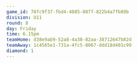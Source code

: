 ```yaml
---
game_id: 78fc9f37-fbd4-4885-887f-822b4a7fb89b
division: U11
round: 8
day: Friday
time: 6.15pm
teamHome: d38e9ab9-52a8-4a38-82aa-38712647b82d
teamAway: 1c4565e1-731a-4fc5-8067-ddd18d401c99
diamond: 1
---
```


